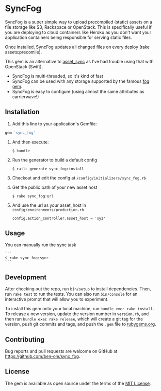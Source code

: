# SyncFog

SyncFog is a super simple way to upload precompiled (static) assets on a file storage like S3, Rackspace or OpenStack. This is specifically useful if you are deploying to cloud containers like Heroku as you don't want your application containers being responsible for serving static files.

Once installed, SyncFog updates all changed files on every deploy (rake assets:precomile).

This gem is an alternative to [asset_sync](https://github.com/AssetSync/asset_sync) as I've had trouble using that with OpenStack (Swift).

- SyncFog is multi-threaded, so it's kind of fast
- SyncFog can be used with any storage supported by the famous [fog gem](https://github.com/fog/fog).
- SyncFog is easy to configure (using almost the same attributes as carrierwave!)

## Installation

1. Add this line to your application's Gemfile:

  ```ruby
  gem 'sync_fog'
  ```

1. And then execute:

    ```
    $ bundle
    ```
1. Run the generator to build a default config

    ```
    $ rails generate sync_fog:install
    ```
1. Checkout and edit the config at ```/config/initializers/sync_fog.rb```

1. Get the public path of your new asset host

    ```
    $ rake sync_fog:url
    ```
1. And use the url as your asset_host in ```config/environments/production.rb```

    ```
    config.action_controller.asset_host = 'xyz'
    ```
## Usage

You can manually run the sync task

    ```
    $ rake sync_fog:sync
    ```
## Development

After checking out the repo, run `bin/setup` to install dependencies. Then, run `rake test` to run the tests. You can also run `bin/console` for an interactive prompt that will allow you to experiment.

To install this gem onto your local machine, run `bundle exec rake install`. To release a new version, update the version number in `version.rb`, and then run `bundle exec rake release`, which will create a git tag for the version, push git commits and tags, and push the `.gem` file to [rubygems.org](https://rubygems.org).

## Contributing

Bug reports and pull requests are welcome on GitHub at https://github.com/ben-ole/sync_fog.

## License

The gem is available as open source under the terms of the [MIT License](http://opensource.org/licenses/MIT).

